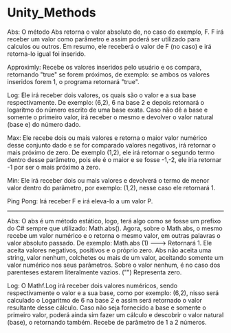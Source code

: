 # Unity_Methods
Abs: O método Abs retorna o valor absoluto de, no caso do exemplo, F. F irá receber um valor como parâmetro e assim poderá ser utilizado para calculos ou outros. Em resumo, ele receberá o valor de F (no caso) e irá retorna-lo igual foi inserido.

Approximly: Recebe os valores inseridos pelo usuário e os compara, retornando "true" se forem próximos, de exemplo: se ambos os valores inseridos forem 1, o programa retornará "true".

Log: Ele irá receber dois valores, os quais são o valor e a sua base respectivamente. De exemplo: (6,2), 6 na base 2 e depois retornará o logaritmo do número escrito de uma base exata. Caso não dê a base e somente o primeiro valor, irá receber o mesmo e devolver o valor natural (base e) do número dado.

Max: Ele recebe dois ou mais valores e retorna o maior valor numérico desse conjunto dado e se for comparado valores negativos, irá retornar o mais próximo de zero. De exemplo (1,2), ele irá retornar o segundo termo dentro desse parâmetro, pois ele é o maior e se fosse -1,-2, ele iria retornar -1 por ser o mais próximo a zero.

Min: Ele irá receber dois ou mais valores e devolverá o termo de menor valor dentro do parâmetro, por exemplo: (1,2), nesse caso ele retornará 1. 

Ping Pong: Irá receber F e irá eleva-lo a um valor P.

-----------------------------------------------------------------------------

Abs: O abs é um método estático, logo, terá algo como se fosse um prefixo do C# sempre que utilizado: Math.abs(). Agora, sobre o Math.abs, o mesmo recebe um valor numérico e o retorna o mesmo valor, em outras palavras o valor absoluto passado. De exemplo: Math.abs (1) ---> Retornará 1. Ele aceita valores negativos, positivos e o próprio zero. Abs não aceita uma string, valor nenhum, colchetes ou mais de um valor, aceitando somente um valor numérico nos seus parâmetros. Sobre o valor nenhum, é no caso dos parenteses estarem literalmente vazios. ("") Representa zero.

Log: O Mathf.Log irá receber dois valores numéricos, sendo respectivamente o valor e a sua base, como por exemplo: (6,2), nisso será calculado o Logaritmo de 6 na base 2 e assim será retornado o valor resultante desse cálculo. Caso não seja fornecido a base e somente o primeiro valor, poderá ainda sim fazer um cálculo e descobrir o valor natural (base), o retornando também. Recebe de parâmetro de 1 a 2 números.
